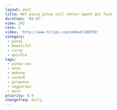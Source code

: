 ```yaml
---
layout: post
title: Wet pussy pinay call center agent got fuck
duration: '02:47'
view: 202
rate: 2
video: 'http://www.hclips.com/embed/180700'
category: 
 - pinay
 - beautiful
 - curvy
 - quickie
tags: 
 - pinay-sex
 - nene
 - mokong
 - sucked
 - gorgeous
 - nagparaos
 - work
priority: 0.9
changefreq: daily
---
```

